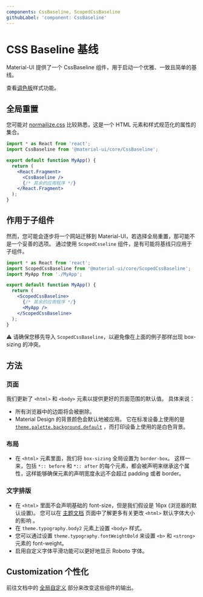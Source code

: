 ```yaml
---
components: CssBaseline, ScopedCssBaseline
githubLabel: 'component: CssBaseline'
---
```


# CSS Baseline 基线

<p class="description">Material-UI 提供了一个 CssBaseline 组件，用于启动一个优雅、一致且简单的基线。</p>

查看[调色板](/system/palette/)样式功能。

## 全局重置

您可能对 [normailize.css](https://github.com/necolas/normalize.css) 比较熟悉，这是一个 HTML 元素和样式规范化的属性的集合。

```jsx
import * as React from 'react';
import CssBaseline from '@material-ui/core/CssBaseline';

export default function MyApp() {
  return (
    <React.Fragment>
      <CssBaseline />
      {/* 其余的应用程序 */}
    </React.Fragment>
  );
}
```

## 作用于子组件

然而，您可能会逐步将一个网站迁移到 Material-UI，若选择全局重置，那可能不是一个妥善的选项。 通过使用 `ScopedCsseline` 组件，是有可能将基线只应用于子组件。

```jsx
import * as React from 'react';
import ScopedCssBaseline from '@material-ui/core/ScopedCssBaseline';
import MyApp from './MyApp';

export default function MyApp() {
  return (
    <ScopedCssBaseline>
      {/* 其余的应用程序 */}
      <MyApp />
    </ScopedCssBaseline>
  );
}
```

⚠️ 请确保您移先导入 `ScopedCssBaseline`，以避免像在上面的例子那样出现 box-sizing 的冲突。

## 方法

### 页面

我们更新了 `<html>` 和 `<body>` 元素以提供更好的页面范围的默认值。 具体来说：

- 所有浏览器中的边距将会被删除。
- Material Design 的背景颜色会默认地被应用。 它在标准设备上使用的是 [`theme.palette.background.default`](/customization/default-theme/?expand-path=$.palette.background) ，而打印设备上使用的是白色背景。

### 布局

- 在 `<html>` 元素里面，我们将 `box-sizing` 全局设置为 `border-box`。 这样一来，包括 `*:: before` 和 `*:: after` 的每个元素，都会被声明来继承这个属性，这样能够确保元素的声明宽度永远不会超过 padding 或者 border。

### 文字排版

- 在 `<html>` 里面不会声明基础的 font-size，但是我们假设是 16px (浏览器的默认设置)。 您可以在 [主题文档](/customization/typography/#typography-html-font-size) 页面中了解更多有关更改 `<html>` 默认字体大小的影响 。
- 在 `theme.typography.body2` 元素上设置 `<body>` 样式。
- 您可以通过设置 `theme.typography.fontWeightBold` 来设置 `<b>` 和 `<strong>` 元素的 font-weight。
- 启用自定义字体平滑功能可以更好地显示 Roboto 字体。

## Customization 个性化

前往文档中的 [全局自定义](/customization/globals/#global-css) 部分来改变这些组件的输出。

